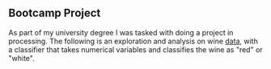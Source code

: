 ## Bootcamp Project
As part of my university degree I was tasked with doing a project in processing. The following is an exploration and analysis on wine [data](https://www.kaggle.com/rajyellow46/wine-quality), with a classifier that takes numerical variables and classifies the wine as "red" or "white".

